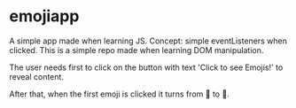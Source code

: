 # emojiapp

A simple app made when learning JS.
Concept: simple eventListeners when clicked.
This is a simple repo made when learning DOM manipulation.

The user needs first to click on the button with text 'Click to see Emojis!' to reveal content.

After that, when the first emoji is clicked it turns from 🙈 to 🙉.
